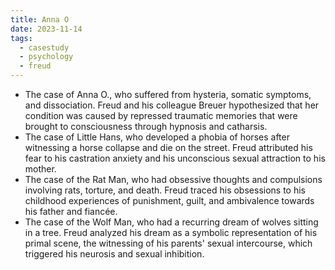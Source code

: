 ```yaml
---
title: Anna O
date: 2023-11-14
tags:
  - casestudy
  - psychology
  - freud
---
```

- The case of Anna O., who suffered from hysteria, somatic symptoms, and dissociation. Freud and his colleague Breuer hypothesized that her condition was caused by repressed traumatic memories that were brought to consciousness through hypnosis and catharsis.
- The case of Little Hans, who developed a phobia of horses after witnessing a horse collapse and die on the street. Freud attributed his fear to his castration anxiety and his unconscious sexual attraction to his mother.
- The case of the Rat Man, who had obsessive thoughts and compulsions involving rats, torture, and death. Freud traced his obsessions to his childhood experiences of punishment, guilt, and ambivalence towards his father and fiancée.
- The case of the Wolf Man, who had a recurring dream of wolves sitting in a tree. Freud analyzed his dream as a symbolic representation of his primal scene, the witnessing of his parents' sexual intercourse, which triggered his neurosis and sexual inhibition.